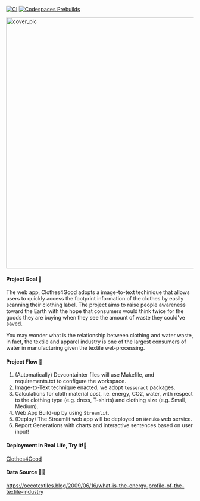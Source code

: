 [![CI](https://github.com/nogibjj/mlops-template/actions/workflows/cicd.yml/badge.svg?branch=GPU)](https://github.com/nogibjj/mlops-template/actions/workflows/cicd.yml)
[![Codespaces Prebuilds](https://github.com/nogibjj/mlops-template/actions/workflows/codespaces/create_codespaces_prebuilds/badge.svg?branch=GPU)](https://github.com/nogibjj/mlops-template/actions/workflows/codespaces/create_codespaces_prebuilds)

<img width="675" alt="cover_pic" src="https://user-images.githubusercontent.com/112578755/197401108-9d2b6e15-add4-4174-9072-6b82acd79143.png">

#### Project Goal :seedling:
The web app, Clothes4Good adopts a image-to-text techinique that allows users to quickly access the footprint information of the clothes by easily scanning their clothing label. The project aims to raise people awareness toward the Earth with the hope that consumers would think twice for the goods they are buying when they see the amount of waste they could've saved. 

You may wonder what is the relationship between clothing and water waste, in fact, the textile and apparel industry is one of the largest consumers of water in manufacturing given the textile wet-processing. 


#### Project Flow 💚
1. (Automatically) Devcontainter files will use Makefile, and requirements.txt to configure the workspace.
2. Image-to-Text technique enacted, we adopt `tesseract` packages.
3. Calculations for cloth material cost, i.e. energy, CO2, water, with respect to the clothing type   (e.g. dress, T-shirts) and clothing size (e.g. Small, Medium).
4. Web App Build-up by using `Streamlit`.
5. (Deploy) The Streamlit web app will be deployed on `Heruko` web service.
6. Report Generations with charts and interactive sentences based on user input!

#### Deployment in Real Life, Try it!:dizzy:

[Clothes4Good](https://clothes4good.herokuapp.com)

#### Data Source :woman_technologist:
https://oecotextiles.blog/2009/06/16/what-is-the-energy-profile-of-the-textile-industry
